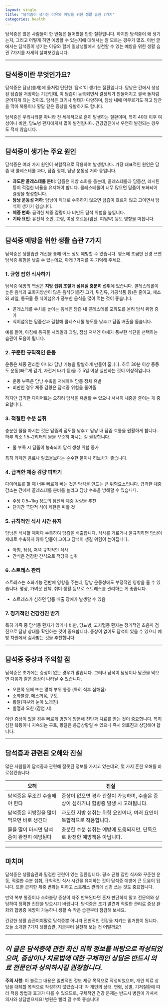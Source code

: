 ```yaml
---
layout: single
title: "담석증이 생기는 이유와 예방을 위한 생활 습관 7가지"
categories: health
---
```

담석증은 많은 사람들이 한 번쯤은 들어봤을 만한 질환입니다. 하지만 담석증이 왜 생기는지, 그리고 어떻게 하면 예방할 수 있는지에 대해서는 잘 모르는 경우가 많죠. 이번 글에서는 담석증이 생기는 이유와 함께 일상생활에서 실천할 수 있는 예방을 위한 생활 습관 7가지를 자세히 살펴보겠습니다.

---

## 담석증이란 무엇인가요?

담석증은 담낭(쓸개)에 돌처럼 단단한 ‘담석’이 생기는 질환입니다. 담낭은 간에서 생성된 담즙을 저장하는 기관인데, 이 담즙이 농축되면서 결정체가 만들어지고 결국 돌처럼 굳어지게 되는 것이죠. 담석은 크기나 형태가 다양하며, 담낭 내에 머무르기도 하고 담관을 막아 복통이나 황달 같은 증상을 유발하기도 합니다.

담석증은 우리나라뿐 아니라 전 세계적으로 흔히 발생하는 질환이며, 특히 40대 이후 여성이나 비만, 당뇨병 환자에게서 많이 발견됩니다. 건강검진에서 우연히 발견되는 경우도 적지 않습니다.

---

## 담석증이 생기는 주요 원인

담석증은 여러 가지 원인이 복합적으로 작용하여 발생합니다. 가장 대표적인 원인은 담즙 내 콜레스테롤 과다, 담즙 정체, 담낭 운동성 저하 등입니다.

- **과도한 콜레스테롤 분비**: 담즙은 지방 소화를 돕는데, 콜레스테롤과 담즙산, 레시틴 등이 적절한 비율을 유지해야 합니다. 콜레스테롤이 너무 많으면 담즙이 포화되어 결정을 형성합니다.
- **담낭 운동성 저하**: 담낭이 제대로 수축하지 않으면 담즙이 흐르지 않고 고이면서 담석이 생기기 쉽습니다.
- **체중 변화**: 급격한 체중 감량이나 비만도 담석 위험을 높입니다.
- **기타 요인**: 유전적 소인, 고령, 여성 호르몬(임신, 피임약) 등도 영향을 미칩니다.

---

## 담석증 예방을 위한 생활 습관 7가지

담석증은 생활습관 개선을 통해 어느 정도 예방할 수 있습니다. 평소에 조금만 신경 쓰면 담석증 위험을 낮출 수 있는데요, 아래 7가지를 꼭 기억해 주세요.

### 1. 균형 잡힌 식사하기

담석증 예방의 핵심은 **지방 섭취 조절**과 **섬유질 충분히 섭취**에 있습니다. 콜레스테롤이 높은 음식과 포화지방산이 많은 음식(기름진 고기, 튀김류, 가공식품 등)은 줄이고, 채소와 과일, 통곡물 등 식이섬유가 풍부한 음식을 많이 먹는 것이 좋습니다.

- 콜레스테롤 수치를 높이는 음식은 담즙 내 콜레스테롤 포화도를 올려 담석 위험 증가
- 식이섬유는 담즙산과 결합해 콜레스테롤 농도를 낮추고 담즙 배출을 돕습니다.

예를 들어, 아침에 통곡물 시리얼과 과일, 점심·저녁엔 야채가 풍부한 식단을 선택하는 습관이 도움이 됩니다.

### 2. 꾸준한 규칙적인 운동

운동은 체중 관리뿐 아니라 담낭 기능을 활발하게 만들어 줍니다. 하루 30분 이상 중등도 운동(빠르게 걷기, 자전거 타기 등)을 주 5일 이상 실천하는 것이 이상적입니다.

- 운동 부족은 담낭 수축을 저해하여 담즙 정체 유발
- 비만인 경우 체중 감량은 담석증 위험을 줄여줌

하지만 급격한 다이어트는 오히려 담석을 유발할 수 있으니 서서히 체중을 줄이는 게 중요합니다.

### 3. 적절한 수분 섭취

충분한 물을 마시는 것은 담즙의 점도를 낮추고 담낭 내 담즙 흐름을 원활하게 합니다. 하루 최소 1.5~2리터의 물을 꾸준히 마시는 걸 권장합니다.

- 물 부족 시 담즙이 농축되어 담석 생성 위험 증가

특히 카페인 음료나 알코올보다는 순수한 물이나 허브차가 좋습니다.

### 4. 급격한 체중 감량 피하기

다이어트를 할 때 너무 빠르게 빼는 것은 담석을 만드는 큰 위험요소입니다. 급격한 체중 감소는 간에서 콜레스테롤 분비를 늘리고 담낭 수축을 방해할 수 있습니다.

- 주당 0.5~1kg 정도의 점진적 체중 감량을 추천
- 단기간 극단적 식이 제한은 피할 것

### 5. 규칙적인 식사 시간 유지

담낭은 식사할 때마다 수축하여 담즙을 배출합니다. 식사를 거르거나 불규칙하면 담낭이 제대로 수축하지 않아 담즙이 고이고 담석이 생길 위험이 높아집니다.

- 아침, 점심, 저녁 규칙적인 식사
- 간식은 건강한 간식으로 적당히 섭취

### 6. 스트레스 관리

스트레스는 소화기능 전반에 영향을 주는데, 담낭 운동성에도 부정적인 영향을 줄 수 있습니다. 명상, 가벼운 산책, 취미 생활 등으로 스트레스를 관리하는 게 좋습니다.

- 스트레스가 심하면 담즙 배출 장애가 발생할 수 있음

### 7. 정기적인 건강검진 받기

특히 가족 중 담석증 환자가 있거나 비만, 당뇨병, 고지혈증 환자는 정기적인 초음파 검진으로 담낭 상태를 확인하는 것이 중요합니다. 증상이 없어도 담석이 있을 수 있으니 예방 차원에서 검사받는 것을 추천합니다.

---

## 담석증 증상과 주의할 점

담석증은 초기에는 증상이 없는 경우가 많습니다. 그러나 담석이 담낭이나 담관을 막으면 다음과 같은 증상이 나타날 수 있습니다.

- 오른쪽 윗배 또는 명치 부위 통증 (특히 식후 심해짐)
- 소화불량, 메스꺼움, 구토
- 황달(피부와 눈이 노래짐)
- 발열과 오한 (감염 시)

이런 증상이 있을 경우 빠르게 병원에 방문해 진단과 치료를 받는 것이 중요합니다. 특히 심한 복통이나 지속되는 구토, 황달은 응급상황일 수 있으니 즉시 의료진과 상담해야 합니다.

---

## 담석증과 관련된 오해와 진실

많은 사람들이 담석증과 관련해 잘못된 정보를 가지고 있는데요, 몇 가지 흔한 오해를 바로잡겠습니다.

| 오해 | 진실 |
|-------|-------|
| 담석증은 무조건 수술해야 한다 | 증상이 없으면 경과 관찰이 가능하며, 수술은 증상이 심하거나 합병증 발생 시 고려됩니다. |
| 담석증은 지방질을 많이 먹으면 바로 생긴다 | 과도한 지방 섭취는 위험 요인이나, 여러 요인이 복합적으로 작용합니다. |
| 물을 많이 마시면 담석증이 완전히 예방된다 | 충분한 수분 섭취는 예방에 도움되지만, 단독으로 완전한 예방책은 아닙니다. |

---

## 마치며

담석증은 생활습관과 밀접한 관련이 있는 질환입니다. 평소 균형 잡힌 식사와 꾸준한 운동, 적절한 수분 섭취, 규칙적인 식사 시간을 유지하는 것이 담석증 예방에 큰 도움이 됩니다. 또한 급격한 체중 변화는 피하고 스트레스 관리에 신경 쓰는 것도 중요합니다.

만약 복부 통증이나 소화불량 증상이 자주 반복된다면 혼자 판단하지 말고 전문의와 상담하여 정확한 진단을 받으시기 바랍니다. 담석증은 조기 발견과 적절한 관리로 증상 완화와 합병증 예방이 가능하니 생활 속 작은 습관부터 점검해 보세요.

건강한 생활 습관이야말로 담석증뿐 아니라 전반적인 건강을 지키는 밑거름이 됩니다. 오늘 소개한 7가지 생활습관, 지금부터 실천해 보는 건 어떨까요?

---

*이 글은 담석증에 관한 최신 의학 정보를 바탕으로 작성되었으며, 증상이나 치료법에 대한 구체적인 상담은 반드시 의료 전문인과 상의하시길 권장합니다.*
---

**주의 사항**: 이 블로그 내용은 일반적인 정보 제공 목적으로 작성되었으며, 개인 의료 상담을 대체할 목적으로 작성하지 않았습니다! 각 개인의 상태, 연령, 성별, 기저질환에 따라 적용 방법과 효과가 다를 수 있으므로, 구체적인 건강 문제는 반드시 병원에 가셔서 의사와 상담받으세요! 병원은 빨리 갈 수록 좋습니다!
